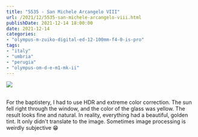 ```yaml
---
title: "5535 - San Michele Arcangelo VIII"
url: /2021/12/5535-san-michele-arcangelo-viii.html
publishDate: 2021-12-14 18:00:00
date: 2021-12-14
categories:
- "olympus-m-zuiko-digital-ed-12-100mm-f4-0-is-pro"
tags:
- "italy"
- "umbria"
- "perugia"
- "olympus-om-d-e-m1-mk-ii"
---
```

<div class="container">
<div class="center"><a target="_blank" href="https://d25zfm9zpd7gm5.cloudfront.net/1200x1200/2019/20190902_124428-5-HDR_lr.jpg"><img class="webfeedsFeaturedVisual" src="https://d25zfm9zpd7gm5.cloudfront.net/0600x0600/2019/20190902_124428-5-HDR_lr.jpg" /></a></div>
</div>
<br />

For the baptistery, I had to use HDR and extreme color
correction. The sun fell right through the window, and the
color of the glass was yellow. The result looks fine and
natural. In reality, everything had a beautiful, golden
tint. It only didn't translate to the image. Sometimes image
processing is weirdly subjective :grin:
